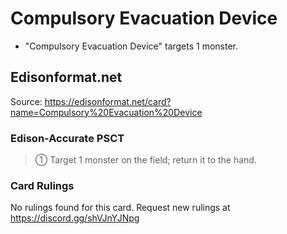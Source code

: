 # Compulsory Evacuation Device

*   "Compulsory Evacuation Device" targets 1 monster.

## Edisonformat.net

Source: https://edisonformat.net/card?name=Compulsory%20Evacuation%20Device

### Edison-Accurate PSCT

> ① Target 1 monster on the field; return it to the hand.

### Card Rulings

No rulings found for this card. Request new rulings at https://discord.gg/shVJnYJNpg
            